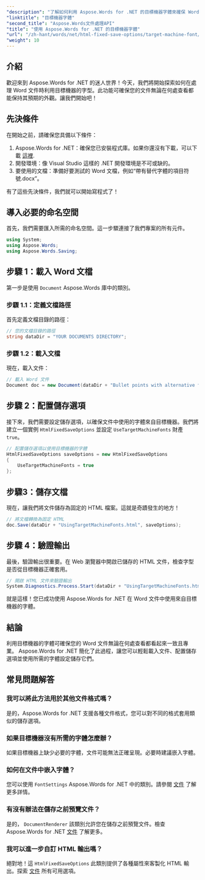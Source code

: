 ```yaml
---
"description": "了解如何利用 Aspose.Words for .NET 的目標機器字體來確保 Word 文件在不同平台上的一致外觀。"
"linktitle": "目標機器字體"
"second_title": "Aspose.Words文件處理API"
"title": "使用 Aspose.Words for .NET 的目標機器字體"
"url": "/zh-hant/words/net/html-fixed-save-options/target-machine-font/"
"weight": 10
---
```


## 介紹

歡迎來到 Aspose.Words for .NET 的迷人世界！今天，我們將開始探索如何在處理 Word 文件時利用目標機器的字型。此功能可確保您的文件無論在何處查看都能保持其預期的外觀。讓我們開始吧！

## 先決條件

在開始之前，請確保您具備以下條件：

1. Aspose.Words for .NET：確保您已安裝程式庫。如果你還沒有下載，可以下載 [這裡](https://releases。aspose.com/words/net/).
2. 開發環境：像 Visual Studio 這樣的 .NET 開發環境是不可或缺的。
3. 要使用的文檔：準備好要測試的 Word 文檔，例如“帶有替代字體的項目符號.docx”。

有了這些先決條件，我們就可以開始寫程式了！

## 導入必要的命名空間

首先，我們需要匯入所需的命名空間。這一步驟連接了我們專案的所有元件。

```csharp
using System;
using Aspose.Words;
using Aspose.Words.Saving;
```

## 步驟 1：載入 Word 文檔

第一步是使用 `Document` Aspose.Words 庫中的類別。

### 步驟 1.1：定義文檔路徑

首先定義文檔目錄的路徑：

```csharp
// 您的文檔目錄的路徑
string dataDir = "YOUR DOCUMENTS DIRECTORY";
```

### 步驟 1.2：載入文檔

現在，載入文件：

```csharp
// 載入 Word 文件
Document doc = new Document(dataDir + "Bullet points with alternative font.docx");
```

## 步驟 2：配置儲存選項

接下來，我們需要設定儲存選項，以確保文件中使用的字體來自目標機器。我們將建立一個實例 `HtmlFixedSaveOptions` 並設定 `UseTargetMachineFonts` 財產 `true`。

```csharp
// 配置儲存選項以使用目標機器的字體
HtmlFixedSaveOptions saveOptions = new HtmlFixedSaveOptions
{
    UseTargetMachineFonts = true
};
```

## 步驟3：儲存文檔

現在，讓我們將文件儲存為固定的 HTML 檔案。這就是奇蹟發生的地方！

```csharp
// 將文檔轉換為固定 HTML
doc.Save(dataDir + "UsingTargetMachineFonts.html", saveOptions);
```

## 步驟 4：驗證輸出

最後，驗證輸出很重要。在 Web 瀏覽器中開啟已儲存的 HTML 文件，檢查字型是否從目標機器正確套用。

```csharp
// 開啟 HTML 文件來驗證輸出
System.Diagnostics.Process.Start(dataDir + "UsingTargetMachineFonts.html");
```

就是這樣！您已成功使用 Aspose.Words for .NET 在 Word 文件中使用來自目標機器的字體。

## 結論

利用目標機器的字體可確保您的 Word 文件無論在何處查看都看起來一致且專業。 Aspose.Words for .NET 簡化了此過程，讓您可以輕鬆載入文件、配置儲存選項並使用所需的字體設定儲存它們。

## 常見問題解答

### 我可以將此方法用於其他文件格式嗎？
是的，Aspose.Words for .NET 支援各種文件格式，您可以對不同的格式套用類似的儲存選項。

### 如果目標機器沒有所需的字體怎麼辦？
如果目標機器上缺少必要的字體，文件可能無法正確呈現。必要時建議嵌入字體。

### 如何在文件中嵌入字體？
您可以使用 `FontSettings` Aspose.Words for .NET 中的類別。請參閱 [文件](https://reference.aspose.com/words/net/) 了解更多詳情。

### 有沒有辦法在儲存之前預覽文件？
是的， `DocumentRenderer` 該類別允許您在儲存之前預覽文件。檢查 Aspose.Words for .NET [文件](https://reference.aspose.com/words/net/) 了解更多。

### 我可以進一步自訂 HTML 輸出嗎？
絕對地！這 `HtmlFixedSaveOptions` 此類別提供了各種屬性來客製化 HTML 輸出。探索 [文件](https://reference.aspose.com/words/net/) 所有可用選項。